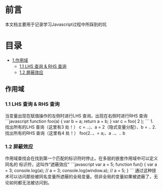 <h1>前言</h1>
本文档主要用于记录学习Javascript过程中所踩到的坑


<h1>目录</h1>

* [1.作用域](#1)
    * [1.1 LHS 查询 & RHS 查询](#1.1)
    * [1.2 屏蔽效应](#1.2)
    
    
<h2 id="1">作用域</h2>

<h3 id="1.1">1.1 LHS 查询 & RHS 查询</h3>
当变量出现在赋值操作的左侧时进行LHS 查询，出现在右侧时进行RHS 查询
```javascript
function foo(a) {
var b = a;
return a + b;
}
var c = foo( 2 );
```
1. 找出所有的LHS 查询（这里有3 处！）
  c = ..;、a = 2（隐式变量分配）、b = ..
2. 找出所有的RHS 查询（这里有4 处！）
  foo(2..、= a;、a ..、.. b
  
<h3 id="1.2">1.2 屏蔽效应</h3>
作用域查找会在找到第一个匹配的标识符时停止。在多层的嵌套作用域中可以定义同名的
标识符，这叫作“遮蔽效应”
```javascript
var a = 5;
function fun() {
    var a = 3;
    console.log(a);         // a = 3;
    console.log(window.a);  // a = 5;
}
```
通过这种技术可以访问那些被同名变量所遮蔽的全局变量。但非全局的变量如果被遮蔽了，无论如何都无法被访问到。
